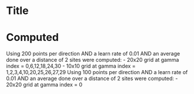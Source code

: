# Title

# Computed
Using 200 points per direction AND a learn rate of 0.01 AND an average done over a distance of 2 sites were computed:
    - 20x20 grid at gamma index = 0,6,12,18,24,30
    - 10x10 grid at gamma index = 1,2,3,4,10,20,25,26,27,29
Using 100 points per direction AND a learn rate of 0.01 AND an average done over a distance of 2 sites were computed:
    - 20x20 grid at gamma index = 0

